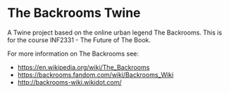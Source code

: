 # The Backrooms Twine
A Twine project based on the online urban legend The Backrooms. 
This is for the course INF2331 - The Future of The Book.

For more information on The Backrooms see:
- https://en.wikipedia.org/wiki/The_Backrooms
- https://backrooms.fandom.com/wiki/Backrooms_Wiki
- http://backrooms-wiki.wikidot.com/
